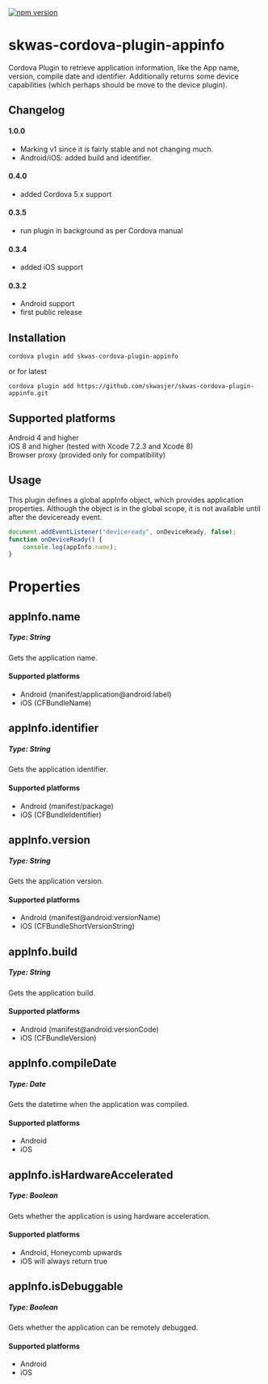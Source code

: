 [![npm version](https://badge.fury.io/js/skwas-cordova-plugin-appinfo.svg)](https://badge.fury.io/js/skwas-cordova-plugin-appinfo)

# skwas-cordova-plugin-appinfo
Cordova Plugin to retrieve application information, like the App name, version, compile date and identifier. Additionally returns some device capabilities (which perhaps should be move to the device plugin).

## Changelog

#### 1.0.0 ####
- Marking v1 since it is fairly stable and not changing much.
- Android/iOS: added build and identifier.

#### 0.4.0
- added Cordova 5.x support

#### 0.3.5
- run plugin in background as per Cordova manual

#### 0.3.4
- added iOS support

#### 0.3.2
- Android support
- first public release

## Installation ##

`cordova plugin add skwas-cordova-plugin-appinfo`

or for latest

`cordova plugin add https://github.com/skwasjer/skwas-cordova-plugin-appinfo.git`


## Supported platforms ##

Android 4 and higher  
iOS 8 and higher (tested with Xcode 7.2.3 and Xcode 8)  
Browser proxy (provided only for compatibility)

## Usage ##

This plugin defines a global appInfo object, which provides application properties. Although the object is in the global scope, it is not available until after the deviceready event.

```js
document.addEventListener("deviceready", onDeviceReady, false);
function onDeviceReady() {
    console.log(appInfo.name);
}
```

# Properties #

## appInfo.name ##
##### Type: String #####
Gets the application name.

#### Supported platforms ####
- Android (manifest/application@android:label)
- iOS (CFBundleName)

## appInfo.identifier ##
##### Type: String #####
Gets the application identifier.

#### Supported platforms ####
- Android (manifest/package)
- iOS (CFBundleIdentifier)

## appInfo.version ##
##### Type: String #####
Gets the application version.

#### Supported platforms ####
- Android (manifest@android:versionName)
- iOS (CFBundleShortVersionString)

## appInfo.build ##
##### Type: String #####
Gets the application build.

#### Supported platforms ####
- Android (manifest@android:versionCode)
- iOS (CFBundleVersion)

## appInfo.compileDate ##
##### Type: Date #####
Gets the datetime when the application was compiled.

#### Supported platforms ####
- Android
- iOS

## appInfo.isHardwareAccelerated ##
##### Type: Boolean #####
Gets whether the application is using hardware acceleration.

#### Supported platforms ####
- Android, Honeycomb upwards
- iOS will always return true

## appInfo.isDebuggable ##
##### Type: Boolean #####
Gets whether the application can be remotely debugged.

#### Supported platforms ####
- Android
- iOS
